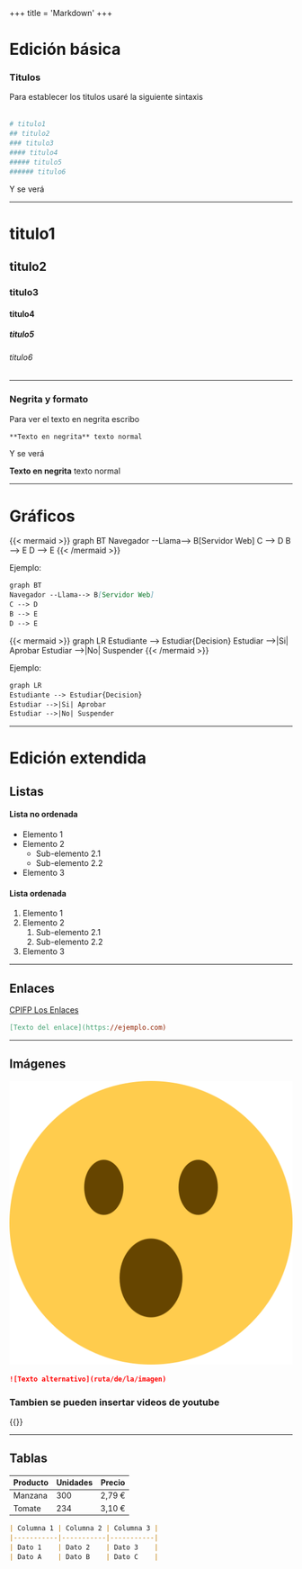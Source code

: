 +++
title = 'Markdown'
+++
# Edición básica

### Titulos

Para establecer los titulos usaré la siguiente sintaxis

```makefile

# titulo1
## titulo2
### titulo3
#### titulo4
##### titulo5
###### titulo6
```

Y se verá

---
# titulo1
## titulo2
### titulo3
#### titulo4
##### titulo5
###### titulo6
---

### Negrita y formato

Para ver el texto en negrita escribo

```markdown
**Texto en negrita** texto normal
```

Y se verá

**Texto en negrita** texto normal

---

# Gráficos

{{< mermaid >}}
graph BT
Navegador --Llama--> B[Servidor Web]
C --> D
B --> E
D --> E
{{< /mermaid >}}

Ejemplo:
```markdown
graph BT
Navegador --Llama--> B[Servidor Web]
C --> D
B --> E
D --> E
```

{{< mermaid >}}
graph LR
Estudiante --> Estudiar{Decision}
Estudiar -->|Si| Aprobar
Estudiar -->|No| Suspender
{{< /mermaid >}}

Ejemplo:
```markdown
graph LR
Estudiante --> Estudiar{Decision}
Estudiar -->|Si| Aprobar
Estudiar -->|No| Suspender
```
---

# Edición extendida

## Listas
#### Lista no ordenada
- Elemento 1
- Elemento 2
    - Sub-elemento 2.1
    - Sub-elemento 2.2
- Elemento 3

#### Lista ordenada
1. Elemento 1
2. Elemento 2
    1. Sub-elemento 2.1
    2. Sub-elemento 2.2
3. Elemento 3
---
## Enlaces
[CPIFP Los Enlaces](https://cpilosenlaces.com)
```makefile
[Texto del enlace](https://ejemplo.com)
```
---
## Imágenes

![](pngegg.png)
```markdown
![Texto alternativo](ruta/de/la/imagen)
```

### Tambien se pueden insertar videos de youtube
{{<youtube _PPWWRV6gbA>}}

---

## Tablas
| Producto | Unidades | Precio |
|----------|----------|--------|
| Manzana  | 300      | 2,79 € |
| Tomate   | 234      | 3,10 € |
```markdown
| Columna 1 | Columna 2 | Columna 3 |
|-----------|-----------|-----------|
| Dato 1    | Dato 2    | Dato 3    |
| Dato A    | Dato B    | Dato C    |
```
